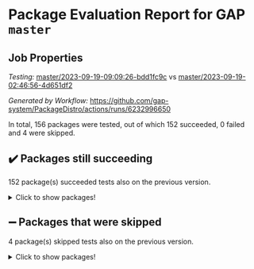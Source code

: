 # Package Evaluation Report for GAP `master`

## Job Properties

*Testing:* [master/2023-09-19-09:09:26-bdd1fc9c](https://github.com/gap-system/PackageDistro/blob/data/reports/master/2023-09-19-09:09:26-bdd1fc9c) vs [master/2023-09-19-02:46:56-4d651df2](https://github.com/gap-system/PackageDistro/blob/data/reports/master/2023-09-19-02:46:56-4d651df2)

*Generated by Workflow:* https://github.com/gap-system/PackageDistro/actions/runs/6232996650

In total, 156 packages were tested, out of which 152 succeeded, 0 failed and 4 were skipped.

## :heavy_check_mark: Packages still succeeding

152 package(s) succeeded tests also on the previous version.
<details><summary>Click to show packages!</summary>

- 4ti2interface 2023.02-04 [(success)](https://github.com/gap-system/PackageDistro/actions/runs/6232996650/job/16918189983)
- ace 5.6.2 [(success)](https://github.com/gap-system/PackageDistro/actions/runs/6232996650/job/16918190331)
- aclib 1.3.2 [(success)](https://github.com/gap-system/PackageDistro/actions/runs/6232996650/job/16918190707)
- agt 0.3.1 [(success)](https://github.com/gap-system/PackageDistro/actions/runs/6232996650/job/16918191058)
- alnuth 3.2.1 [(success)](https://github.com/gap-system/PackageDistro/actions/runs/6232996650/job/16918191348)
- anupq 3.3.0 [(success)](https://github.com/gap-system/PackageDistro/actions/runs/6232996650/job/16918191756)
- atlasrep 2.1.7 [(success)](https://github.com/gap-system/PackageDistro/actions/runs/6232996650/job/16918196407)
- autodoc 2023.06.19 [(success)](https://github.com/gap-system/PackageDistro/actions/runs/6232996650/job/16918196771)
- automata 1.15 [(success)](https://github.com/gap-system/PackageDistro/actions/runs/6232996650/job/16918197094)
- automgrp 1.3.2 [(success)](https://github.com/gap-system/PackageDistro/actions/runs/6232996650/job/16918197409)
- autpgrp 1.11 [(success)](https://github.com/gap-system/PackageDistro/actions/runs/6232996650/job/16918197719)
- cap 2023.09-04 [(success)](https://github.com/gap-system/PackageDistro/actions/runs/6232996650/job/16918197983)
- caratinterface 2.3.5 [(success)](https://github.com/gap-system/PackageDistro/actions/runs/6232996650/job/16918198301)
- cddinterface 2022.11.01 [(success)](https://github.com/gap-system/PackageDistro/actions/runs/6232996650/job/16918198625)
- circle 1.6.6 [(success)](https://github.com/gap-system/PackageDistro/actions/runs/6232996650/job/16918198898)
- classicpres 1.22 [(success)](https://github.com/gap-system/PackageDistro/actions/runs/6232996650/job/16918199237)
- cohomolo 1.6.11 [(success)](https://github.com/gap-system/PackageDistro/actions/runs/6232996650/job/16918199536)
- congruence 1.2.5 [(success)](https://github.com/gap-system/PackageDistro/actions/runs/6232996650/job/16918199839)
- corelg 1.56 [(success)](https://github.com/gap-system/PackageDistro/actions/runs/6232996650/job/16918200132)
- crime 1.6 [(success)](https://github.com/gap-system/PackageDistro/actions/runs/6232996650/job/16918200434)
- crisp 1.4.6 [(success)](https://github.com/gap-system/PackageDistro/actions/runs/6232996650/job/16918200791)
- crypting 0.10.4 [(success)](https://github.com/gap-system/PackageDistro/actions/runs/6232996650/job/16918201106)
- cryst 4.1.26 [(success)](https://github.com/gap-system/PackageDistro/actions/runs/6232996650/job/16918201471)
- crystcat 1.1.10 [(success)](https://github.com/gap-system/PackageDistro/actions/runs/6232996650/job/16918201830)
- ctbllib 1.3.6 [(success)](https://github.com/gap-system/PackageDistro/actions/runs/6232996650/job/16918202139)
- cubefree 1.19 [(success)](https://github.com/gap-system/PackageDistro/actions/runs/6232996650/job/16918202453)
- curlinterface 2.3.2 [(success)](https://github.com/gap-system/PackageDistro/actions/runs/6232996650/job/16918202703)
- cvec 2.8.1 [(success)](https://github.com/gap-system/PackageDistro/actions/runs/6232996650/job/16918203000)
- datastructures 0.3.0 [(success)](https://github.com/gap-system/PackageDistro/actions/runs/6232996650/job/16918203297)
- deepthought 1.0.6 [(success)](https://github.com/gap-system/PackageDistro/actions/runs/6232996650/job/16918203572)
- design 1.8 [(success)](https://github.com/gap-system/PackageDistro/actions/runs/6232996650/job/16918203874)
- difsets 2.3.1 [(success)](https://github.com/gap-system/PackageDistro/actions/runs/6232996650/job/16918204278)
- digraphs 1.6.3 [(success)](https://github.com/gap-system/PackageDistro/actions/runs/6232996650/job/16918204575)
- edim 1.3.7 [(success)](https://github.com/gap-system/PackageDistro/actions/runs/6232996650/job/16918204873)
- example 4.3.4 [(success)](https://github.com/gap-system/PackageDistro/actions/runs/6232996650/job/16918205178)
- examplesforhomalg 2023.08-02 [(success)](https://github.com/gap-system/PackageDistro/actions/runs/6232996650/job/16918205521)
- factint 1.6.3 [(success)](https://github.com/gap-system/PackageDistro/actions/runs/6232996650/job/16918205824)
- ferret 1.0.9 [(success)](https://github.com/gap-system/PackageDistro/actions/runs/6232996650/job/16918206088)
- fga 1.5.0 [(success)](https://github.com/gap-system/PackageDistro/actions/runs/6232996650/job/16918206359)
- fining 1.5.6 [(success)](https://github.com/gap-system/PackageDistro/actions/runs/6232996650/job/16918206715)
- float 1.0.3 [(success)](https://github.com/gap-system/PackageDistro/actions/runs/6232996650/job/16918207031)
- format 1.4.3 [(success)](https://github.com/gap-system/PackageDistro/actions/runs/6232996650/job/16918207339)
- forms 1.2.9 [(success)](https://github.com/gap-system/PackageDistro/actions/runs/6232996650/job/16918207690)
- fplsa 1.2.6 [(success)](https://github.com/gap-system/PackageDistro/actions/runs/6232996650/job/16918208043)
- fr 2.4.12 [(success)](https://github.com/gap-system/PackageDistro/actions/runs/6232996650/job/16918208332)
- francy 2.0.3 [(success)](https://github.com/gap-system/PackageDistro/actions/runs/6232996650/job/16918208709)
- fwtree 1.3 [(success)](https://github.com/gap-system/PackageDistro/actions/runs/6232996650/job/16918209064)
- gapdoc 1.6.6 [(success)](https://github.com/gap-system/PackageDistro/actions/runs/6232996650/job/16918209441)
- gauss 2023.02-04 [(success)](https://github.com/gap-system/PackageDistro/actions/runs/6232996650/job/16918209764)
- gaussforhomalg 2023.08-01 [(success)](https://github.com/gap-system/PackageDistro/actions/runs/6232996650/job/16918210145)
- gbnp 1.0.5 [(success)](https://github.com/gap-system/PackageDistro/actions/runs/6232996650/job/16918210505)
- generalizedmorphismsforcap 2023.08-02 [(success)](https://github.com/gap-system/PackageDistro/actions/runs/6232996650/job/16918210825)
- genss 1.6.8 [(success)](https://github.com/gap-system/PackageDistro/actions/runs/6232996650/job/16918211145)
- gradedmodules 2023.08-01 [(success)](https://github.com/gap-system/PackageDistro/actions/runs/6232996650/job/16918211494)
- gradedringforhomalg 2023.08-01 [(success)](https://github.com/gap-system/PackageDistro/actions/runs/6232996650/job/16918211839)
- grape 4.9.0 [(success)](https://github.com/gap-system/PackageDistro/actions/runs/6232996650/job/16918212125)
- groupoids 1.73 [(success)](https://github.com/gap-system/PackageDistro/actions/runs/6232996650/job/16918212462)
- grpconst 2.6.4 [(success)](https://github.com/gap-system/PackageDistro/actions/runs/6232996650/job/16918212815)
- guarana 0.96.3 [(success)](https://github.com/gap-system/PackageDistro/actions/runs/6232996650/job/16918213168)
- guava 3.18 [(success)](https://github.com/gap-system/PackageDistro/actions/runs/6232996650/job/16918213522)
- hap 1.58 [(success)](https://github.com/gap-system/PackageDistro/actions/runs/6232996650/job/16918213828)
- hapcryst 0.1.15 [(success)](https://github.com/gap-system/PackageDistro/actions/runs/6232996650/job/16918214189)
- hecke 1.5.3 [(success)](https://github.com/gap-system/PackageDistro/actions/runs/6232996650/job/16918214517)
- help 3.5 [(success)](https://github.com/gap-system/PackageDistro/actions/runs/6232996650/job/16918214813)
- homalg 2023.08-02 [(success)](https://github.com/gap-system/PackageDistro/actions/runs/6232996650/job/16918215151)
- homalgtocas 2023.08-01 [(success)](https://github.com/gap-system/PackageDistro/actions/runs/6232996650/job/16918215467)
- idrel 2.45 [(success)](https://github.com/gap-system/PackageDistro/actions/runs/6232996650/job/16918215774)
- images 1.3.1 [(success)](https://github.com/gap-system/PackageDistro/actions/runs/6232996650/job/16918216085)
- intpic 0.3.0 [(success)](https://github.com/gap-system/PackageDistro/actions/runs/6232996650/job/16918216378)
- io 4.8.1 [(success)](https://github.com/gap-system/PackageDistro/actions/runs/6232996650/job/16918216682)
- io_forhomalg 2023.02-04 [(success)](https://github.com/gap-system/PackageDistro/actions/runs/6232996650/job/16918216976)
- irredsol 1.4.4 [(success)](https://github.com/gap-system/PackageDistro/actions/runs/6232996650/job/16918217304)
- json 2.1.1 [(success)](https://github.com/gap-system/PackageDistro/actions/runs/6232996650/job/16918217622)
- jupyterkernel 1.5.0 [(success)](https://github.com/gap-system/PackageDistro/actions/runs/6232996650/job/16918217975)
- jupyterviz 1.5.6 [(success)](https://github.com/gap-system/PackageDistro/actions/runs/6232996650/job/16918218303)
- kan 1.36 [(success)](https://github.com/gap-system/PackageDistro/actions/runs/6232996650/job/16918218628)
- kbmag 1.5.11 [(success)](https://github.com/gap-system/PackageDistro/actions/runs/6232996650/job/16918219008)
- laguna 3.9.6 [(success)](https://github.com/gap-system/PackageDistro/actions/runs/6232996650/job/16918219283)
- liealgdb 2.2.1 [(success)](https://github.com/gap-system/PackageDistro/actions/runs/6232996650/job/16918219628)
- liepring 2.8 [(success)](https://github.com/gap-system/PackageDistro/actions/runs/6232996650/job/16918219915)
- liering 2.4.2 [(success)](https://github.com/gap-system/PackageDistro/actions/runs/6232996650/job/16918220263)
- linearalgebraforcap 2023.08-08 [(success)](https://github.com/gap-system/PackageDistro/actions/runs/6232996650/job/16918220554)
- localizeringforhomalg 2023.08-02 [(success)](https://github.com/gap-system/PackageDistro/actions/runs/6232996650/job/16918220857)
- loops 3.4.3 [(success)](https://github.com/gap-system/PackageDistro/actions/runs/6232996650/job/16918221175)
- lpres 1.0.3 [(success)](https://github.com/gap-system/PackageDistro/actions/runs/6232996650/job/16918221487)
- majoranaalgebras 1.5.1 [(success)](https://github.com/gap-system/PackageDistro/actions/runs/6232996650/job/16918221770)
- mapclass 1.4.6 [(success)](https://github.com/gap-system/PackageDistro/actions/runs/6232996650/job/16918222009)
- matgrp 0.70 [(success)](https://github.com/gap-system/PackageDistro/actions/runs/6232996650/job/16918222438)
- matricesforhomalg 2023.08-02 [(success)](https://github.com/gap-system/PackageDistro/actions/runs/6232996650/job/16918222727)
- modisom 2.5.4 [(success)](https://github.com/gap-system/PackageDistro/actions/runs/6232996650/job/16918223030)
- modulepresentationsforcap 2023.09-01 [(success)](https://github.com/gap-system/PackageDistro/actions/runs/6232996650/job/16918223400)
- modules 2023.08-02 [(success)](https://github.com/gap-system/PackageDistro/actions/runs/6232996650/job/16918223707)
- monoidalcategories 2023.08-11 [(success)](https://github.com/gap-system/PackageDistro/actions/runs/6232996650/job/16918224063)
- nconvex 2022.09-01 [(success)](https://github.com/gap-system/PackageDistro/actions/runs/6232996650/job/16918224521)
- nilmat 1.4.2 [(success)](https://github.com/gap-system/PackageDistro/actions/runs/6232996650/job/16918224842)
- nock 1.5 [(success)](https://github.com/gap-system/PackageDistro/actions/runs/6232996650/job/16918225120)
- normalizinterface 1.3.6 [(success)](https://github.com/gap-system/PackageDistro/actions/runs/6232996650/job/16918225459)
- nq 2.5.10 [(success)](https://github.com/gap-system/PackageDistro/actions/runs/6232996650/job/16918225757)
- numericalsgps 1.3.1 [(success)](https://github.com/gap-system/PackageDistro/actions/runs/6232996650/job/16918226093)
- openmath 11.5.3 [(success)](https://github.com/gap-system/PackageDistro/actions/runs/6232996650/job/16918226429)
- orb 4.9.0 [(success)](https://github.com/gap-system/PackageDistro/actions/runs/6232996650/job/16918226768)
- packagemanager 1.4.1 [(success)](https://github.com/gap-system/PackageDistro/actions/runs/6232996650/job/16918227062)
- patternclass 2.4.3 [(success)](https://github.com/gap-system/PackageDistro/actions/runs/6232996650/job/16918227372)
- permut 2.0.4 [(success)](https://github.com/gap-system/PackageDistro/actions/runs/6232996650/job/16918227664)
- polenta 1.3.10 [(success)](https://github.com/gap-system/PackageDistro/actions/runs/6232996650/job/16918227994)
- polymaking 0.8.6 [(success)](https://github.com/gap-system/PackageDistro/actions/runs/6232996650/job/16918228291)
- primgrp 3.4.4 [(success)](https://github.com/gap-system/PackageDistro/actions/runs/6232996650/job/16918228622)
- profiling 2.5.4 [(success)](https://github.com/gap-system/PackageDistro/actions/runs/6232996650/job/16918228924)
- qpa 1.34 [(success)](https://github.com/gap-system/PackageDistro/actions/runs/6232996650/job/16918229195)
- quagroup 1.8.3 [(success)](https://github.com/gap-system/PackageDistro/actions/runs/6232996650/job/16918229460)
- radiroot 2.9 [(success)](https://github.com/gap-system/PackageDistro/actions/runs/6232996650/job/16918229738)
- rcwa 4.7.1 [(success)](https://github.com/gap-system/PackageDistro/actions/runs/6232996650/job/16918230075)
- rds 1.8 [(success)](https://github.com/gap-system/PackageDistro/actions/runs/6232996650/job/16918230606)
- recog 1.4.2 [(success)](https://github.com/gap-system/PackageDistro/actions/runs/6232996650/job/16918231012)
- repndecomp 1.3.0 [(success)](https://github.com/gap-system/PackageDistro/actions/runs/6232996650/job/16918231324)
- repsn 3.1.1 [(success)](https://github.com/gap-system/PackageDistro/actions/runs/6232996650/job/16918231617)
- resclasses 4.7.3 [(success)](https://github.com/gap-system/PackageDistro/actions/runs/6232996650/job/16918231911)
- ringsforhomalg 2023.08-02 [(success)](https://github.com/gap-system/PackageDistro/actions/runs/6232996650/job/16918232215)
- sco 2023.08-01 [(success)](https://github.com/gap-system/PackageDistro/actions/runs/6232996650/job/16918232528)
- scscp 2.4.1 [(success)](https://github.com/gap-system/PackageDistro/actions/runs/6232996650/job/16918232776)
- semigroups 5.2.1 [(success)](https://github.com/gap-system/PackageDistro/actions/runs/6232996650/job/16918233089)
- sglppow 2.3 [(success)](https://github.com/gap-system/PackageDistro/actions/runs/6232996650/job/16918233338)
- sgpviz 0.999.5 [(success)](https://github.com/gap-system/PackageDistro/actions/runs/6232996650/job/16918233613)
- simpcomp 2.1.14 [(success)](https://github.com/gap-system/PackageDistro/actions/runs/6232996650/job/16918233916)
- singular 2023.02.09 [(success)](https://github.com/gap-system/PackageDistro/actions/runs/6232996650/job/16918234175)
- sl2reps 1.1 [(success)](https://github.com/gap-system/PackageDistro/actions/runs/6232996650/job/16918234461)
- sla 1.5.3 [(success)](https://github.com/gap-system/PackageDistro/actions/runs/6232996650/job/16918234772)
- smallgrp 1.5.3 [(success)](https://github.com/gap-system/PackageDistro/actions/runs/6232996650/job/16918235087)
- smallsemi 0.6.13 [(success)](https://github.com/gap-system/PackageDistro/actions/runs/6232996650/job/16918235419)
- sonata 2.9.6 [(success)](https://github.com/gap-system/PackageDistro/actions/runs/6232996650/job/16918235677)
- sophus 1.27 [(success)](https://github.com/gap-system/PackageDistro/actions/runs/6232996650/job/16918235939)
- sotgrps 1.2 [(success)](https://github.com/gap-system/PackageDistro/actions/runs/6232996650/job/16918236227)
- spinsym 1.5.2 [(success)](https://github.com/gap-system/PackageDistro/actions/runs/6232996650/job/16918236525)
- standardff 1.0 [(success)](https://github.com/gap-system/PackageDistro/actions/runs/6232996650/job/16918236826)
- symbcompcc 1.3.2 [(success)](https://github.com/gap-system/PackageDistro/actions/runs/6232996650/job/16918237129)
- thelma 1.3 [(success)](https://github.com/gap-system/PackageDistro/actions/runs/6232996650/job/16918237469)
- tomlib 1.2.9 [(success)](https://github.com/gap-system/PackageDistro/actions/runs/6232996650/job/16918237758)
- toolsforhomalg 2023.07-01 [(success)](https://github.com/gap-system/PackageDistro/actions/runs/6232996650/job/16918238431)
- toric 1.9.5 [(success)](https://github.com/gap-system/PackageDistro/actions/runs/6232996650/job/16918238764)
- toricvarieties 2022.07.13 [(success)](https://github.com/gap-system/PackageDistro/actions/runs/6232996650/job/16918239101)
- transgrp 3.6.4 [(success)](https://github.com/gap-system/PackageDistro/actions/runs/6232996650/job/16918239392)
- ugaly 4.1.3 [(success)](https://github.com/gap-system/PackageDistro/actions/runs/6232996650/job/16918239682)
- unipot 1.5 [(success)](https://github.com/gap-system/PackageDistro/actions/runs/6232996650/job/16918239952)
- unitlib 4.2.0 [(success)](https://github.com/gap-system/PackageDistro/actions/runs/6232996650/job/16918240187)
- utils 0.84 [(success)](https://github.com/gap-system/PackageDistro/actions/runs/6232996650/job/16918240524)
- uuid 0.7 [(success)](https://github.com/gap-system/PackageDistro/actions/runs/6232996650/job/16918240902)
- walrus 0.9991 [(success)](https://github.com/gap-system/PackageDistro/actions/runs/6232996650/job/16918241249)
- wedderga 4.10.4 [(success)](https://github.com/gap-system/PackageDistro/actions/runs/6232996650/job/16918241590)
- xmod 2.91 [(success)](https://github.com/gap-system/PackageDistro/actions/runs/6232996650/job/16918241893)
- xmodalg 1.23 [(success)](https://github.com/gap-system/PackageDistro/actions/runs/6232996650/job/16918242270)
- yangbaxter 0.10.3 [(success)](https://github.com/gap-system/PackageDistro/actions/runs/6232996650/job/16918242574)
- zeromqinterface 0.14 [(success)](https://github.com/gap-system/PackageDistro/actions/runs/6232996650/job/16918242866)
</details>

## :heavy_minus_sign: Packages that were skipped

4 package(s) skipped tests also on the previous version.
<details><summary>Click to show packages!</summary>

- browse 1.8.21 [(skipped)](https://github.com/gap-system/PackageDistro/actions/runs/6232996650/job/16917284792)
- itc 1.5.1 [(skipped)](https://github.com/gap-system/PackageDistro/actions/runs/6232996650/job/16917284792)
- polycyclic 2.16 [(skipped)](https://github.com/gap-system/PackageDistro/actions/runs/6232996650/job/16917284792)
- xgap 4.31 [(skipped)](https://github.com/gap-system/PackageDistro/actions/runs/6232996650/job/16917284792)
</details>

